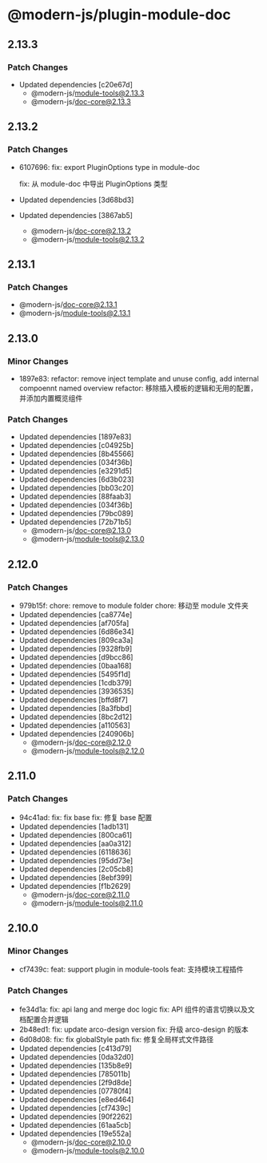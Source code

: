 # @modern-js/plugin-module-doc

## 2.13.3

### Patch Changes

- Updated dependencies [c20e67d]
  - @modern-js/module-tools@2.13.3
  - @modern-js/doc-core@2.13.3

## 2.13.2

### Patch Changes

- 6107696: fix: export PluginOptions type in module-doc

  fix: 从 module-doc 中导出 PluginOptions 类型

- Updated dependencies [3d68bd3]
- Updated dependencies [3867ab5]
  - @modern-js/doc-core@2.13.2
  - @modern-js/module-tools@2.13.2

## 2.13.1

### Patch Changes

- @modern-js/doc-core@2.13.1
- @modern-js/module-tools@2.13.1

## 2.13.0

### Minor Changes

- 1897e83: refactor: remove inject template and unuse config, add internal compoennt named overview
  refactor: 移除插入模板的逻辑和无用的配置，并添加内置概览组件

### Patch Changes

- Updated dependencies [1897e83]
- Updated dependencies [c04925b]
- Updated dependencies [8b45566]
- Updated dependencies [034f36b]
- Updated dependencies [e3291d5]
- Updated dependencies [6d3b023]
- Updated dependencies [bb03c20]
- Updated dependencies [88faab3]
- Updated dependencies [034f36b]
- Updated dependencies [79bc089]
- Updated dependencies [72b71b5]
  - @modern-js/doc-core@2.13.0
  - @modern-js/module-tools@2.13.0

## 2.12.0

### Patch Changes

- 979b15f: chore: remove to module folder
  chore: 移动至 module 文件夹
- Updated dependencies [ca8774e]
- Updated dependencies [af705fa]
- Updated dependencies [6d86e34]
- Updated dependencies [809ca3a]
- Updated dependencies [9328fb9]
- Updated dependencies [d9bcc86]
- Updated dependencies [0baa168]
- Updated dependencies [5495f1d]
- Updated dependencies [1cdb379]
- Updated dependencies [3936535]
- Updated dependencies [bffd8f7]
- Updated dependencies [8a3fbbd]
- Updated dependencies [8bc2d12]
- Updated dependencies [a110563]
- Updated dependencies [240906b]
  - @modern-js/doc-core@2.12.0
  - @modern-js/module-tools@2.12.0

## 2.11.0

### Patch Changes

- 94c41ad: fix: fix base
  fix: 修复 base 配置
- Updated dependencies [1adb131]
- Updated dependencies [800ca61]
- Updated dependencies [aa0a312]
- Updated dependencies [6118636]
- Updated dependencies [95dd73e]
- Updated dependencies [2c05cb8]
- Updated dependencies [8ebf399]
- Updated dependencies [f1b2629]
  - @modern-js/doc-core@2.11.0
  - @modern-js/module-tools@2.11.0

## 2.10.0

### Minor Changes

- cf7439c: feat: support plugin in module-tools
  feat: 支持模块工程插件

### Patch Changes

- fe34d1a: fix: api lang and merge doc logic
  fix: API 组件的语言切换以及文档配置合并逻辑
- 2b48ed1: fix: update arco-design version
  fix: 升级 arco-design 的版本
- 6d08d08: fix: fix globalStyle path
  fix: 修复全局样式文件路径
- Updated dependencies [c413d79]
- Updated dependencies [0da32d0]
- Updated dependencies [135b8e9]
- Updated dependencies [785011b]
- Updated dependencies [2f9d8de]
- Updated dependencies [07780f4]
- Updated dependencies [e8ed464]
- Updated dependencies [cf7439c]
- Updated dependencies [90f2262]
- Updated dependencies [61aa5cb]
- Updated dependencies [19e552a]
  - @modern-js/doc-core@2.10.0
  - @modern-js/module-tools@2.10.0
